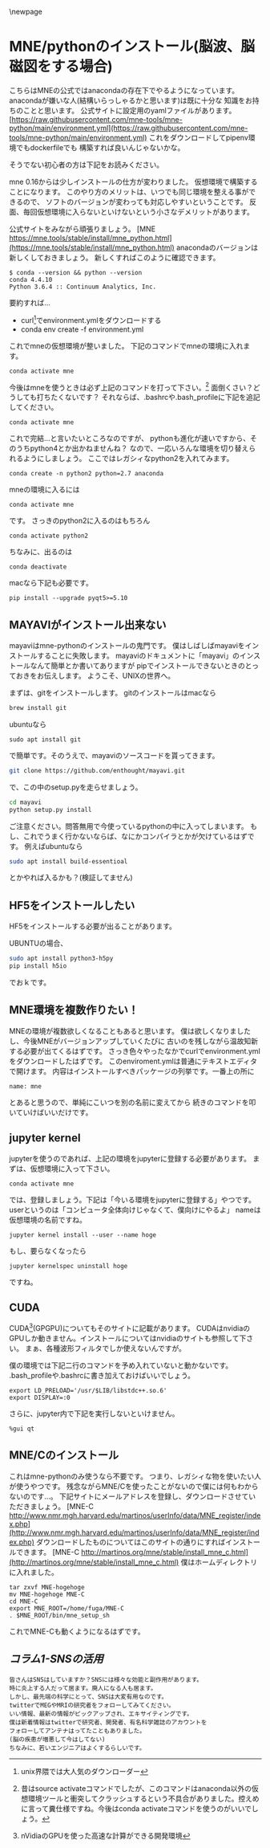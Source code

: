 
\newpage
# MNE/pythonのインストール(脳波、脳磁図をする場合)

こちらはMNEの公式ではanacondaの存在下でやるようになっています。
anacondaが嫌いな人(結構いらっしゃるかと思います)は既に十分な
知識をお持ちのことと思います。
公式サイトに設定用のyamlファイルがあります。
[https://raw.githubusercontent.com/mne-tools/mne-python/main/environment.yml](https://raw.githubusercontent.com/mne-tools/mne-python/main/environment.yml)
これをダウンロードしてpipenv環境でもdockerfileでも
構築すれば良いんじゃないかな。

そうでない初心者の方は下記をお読みください。

mne 0.16からは少しインストールの仕方が変わりました。
仮想環境で構築することになります。
このやり方のメリットは、いつでも同じ環境を整える事ができるので、
ソフトのバージョンが変わっても対応しやすいということです。
反面、毎回仮想環境に入らないといけないという小さなデメリットがあります。

公式サイトをみながら頑張りましょう。
[MNE https://mne.tools/stable/install/mne_python.html](https://mne.tools/stable/install/mne_python.html)
anacondaのバージョンは新しくしておきましょう。
新しくすればこのように確認できます。

```{frame=single}
$ conda --version && python --version
conda 4.4.10
Python 3.6.4 :: Continuum Analytics, Inc.
```

要約すれば...

- curl[^curl]でenvironment.ymlをダウンロードする
- conda env create -f environment.yml


これでmneの仮想環境が整いました。
下記のコマンドでmneの環境に入れます。

```{frame=single}
conda activate mne
```
今後はmneを使うときは必ず上記のコマンドを打って下さい。[^conda_activate]
面倒くさい？どうしても打ちたくないです？
それならば、.bashrcや.bash_profileに下記を追記してください。

```{frame=single}
conda activate mne
```

[^conda_activate]:昔はsource activateコマンドでしたが、このコマンドはanaconda以外の仮想環境ツールと衝突してクラッシュするという不具合がありました。控えめに言って糞仕様ですね。今後はconda activateコマンドを使うのがいいでしょう。

これで完結…と言いたいところなのですが、
pythonも進化が速いですから、そのうちpython4とか出かねませんね？
なので、一応いろんな環境を切り替えられるようにしましょう。
ここではレガシィなpython2を入れてみます。

```{frame=single}
conda create -n python2 python=2.7 anaconda
```
mneの環境に入るには

```{frame=single}
conda activate mne
```
です。
さっきのpython2に入るのはもちろん

```{frame=single}
conda activate python2
```
ちなみに、出るのは

```{frame=single}
conda deactivate
```
macなら下記も必要です。

```{frame=single}
pip install --upgrade pyqt5>=5.10
```

[^curl]:unix界隈では大人気のダウンローダー

## MAYAVIがインストール出来ない
mayaviはmne-pythonのインストールの鬼門です。
僕はしばしばmayaviをインストールすることに失敗します。
mayaviのドキュメントに「mayavi」のインストールなんて簡単とか書いてありますが
pipでインストールできないときのとっておきをお伝えします。
ようこそ、UNIXの世界へ。

まずは、gitをインストールします。
gitのインストールはmacなら

```bash
brew install git
```


ubuntuなら

```
sudo apt install git
```

で簡単です。そのうえで、mayaviのソースコードを貰ってきます。

```bash
git clone https://github.com/enthought/mayavi.git
```

で、この中のsetup.pyを走らせましょう。

```bash
cd mayavi
python setup.py install
```

ご注意ください。問答無用で今使っているpythonの中に入ってしまいます。
もし、これでうまく行かないならば、なにかコンパイラとかが欠けているはずです。
例えばubuntuなら

```bash
sudo apt install build-essentioal
```

とかやれば入るかも？(検証してません)

## HF5をインストールしたい
HF5をインストールする必要が出ることがあります。

UBUNTUの場合、

```bash
sudo apt install python3-h5py
pip install h5io
```

でおｋです。

## MNE環境を複数作りたい！
MNEの環境が複数欲しくなることもあると思います。
僕は欲しくなりましたし、今後MNEがバージョンアップしていくたびに
古いのを残しながら温故知新する必要が出てくるはずです。
さっき色々やったなかでcurlでenvironment.ymlをダウンロードしたはずです。
このenviroment.ymlは普通にテキストエディタで開けます。
内容はインストールすべきパッケージの列挙です。一番上の所に

```{frame=single}
name: mne
```

とあると思うので、単純にこいつを別の名前に変えてから
続きのコマンドを叩いていけばいいだけです。

## jupyter kernel
jupyterを使うのであれば、上記の環境をjupyterに登録する必要があります。
まずは、仮想環境に入って下さい。

```{frame=single}
conda activate mne
```
では、登録しましょう。下記は「今いる環境をjupyterに登録する」やつです。
userというのは「コンピュータ全体向けじゃなくて、僕向けにやるよ」
nameは仮想環境の名前ですね。
 
```{frame=single}
jupyter kernel install --user --name hoge
```
もし、要らなくなったら

```{frame=single}
jupyter kernelspec uninstall hoge
```
ですね。

## CUDA
CUDA[^cuda](GPGPU)についてもそのサイトに記載があります。
CUDAはnvidiaのGPUしか動きません。インストールについてはnvidiaのサイトも参照して下さい。
まぁ、各種波形フィルタでしか使えないんですが。

僕の環境では下記二行のコマンドを予め入れていないと動かないです。
.bash_profileや.bashrcに書き加えておけばいいでしょう。

```{frame=single}
export LD_PRELOAD='/usr/$LIB/libstdc++.so.6'
export DISPLAY=:0
```

さらに、jupyter内で下記を実行しないといけません。

```{frame=single}
%gui qt
```

[^cuda]:nVidiaのGPUを使った高速な計算ができる開発環境

## MNE/Cのインストール

これはmne-pythonのみ使うなら不要です。
つまり、レガシィな物を使いたい人が使うやつです。
残念ながらMNE/Cを使ったことがないので僕には何もわからないのです…。
下記サイトにメールアドレスを登録し、ダウンロードさせていただきましょう。
[MNE-C http://www.nmr.mgh.harvard.edu/martinos/userInfo/data/MNE_register/index.php](http://www.nmr.mgh.harvard.edu/martinos/userInfo/data/MNE_register/index.php)
ダウンロードしたものについてはこのサイトの通りにすればインストールできます。
[MNE-C http://martinos.org/mne/stable/install_mne_c.html](http://martinos.org/mne/stable/install_mne_c.html)
僕はホームディレクトリに入れました。

```{frame=single}
tar zxvf MNE-hogehoge
mv MNE-hogehoge MNE-C
cd MNE-C
export MNE_ROOT=/home/fuga/MNE-C
. $MNE_ROOT/bin/mne_setup_sh
```
これでMNE-Cも動くようになるはずです。


## *コラム1-SNSの活用*

```{basicstyle=\normalfont frame=shadowbox}
皆さんはSNSはしていますか？SNSには様々な効能と副作用があります。
時に炎上する人だって居ます。廃人になる人も居ます。
しかし、最先端の科学にとって、SNSは大変有用なのです。
twitterでMEGやMRIの研究者をフォローしてみてください。
いい情報、最新の情報がピックアップされ、エキサイティングです。
僕は新着情報はtwitterで研究者、開発者、有名科学雑誌のアカウントを
フォローしてアンテナはってたこともありました。
(脳の疾患が増悪して今はしてない)
ちなみに、若いエンジニアはよくするらしいです。
```
